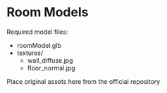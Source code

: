# Room Models

Required model files:
- roomModel.glb
- textures/
  - wall_diffuse.jpg
  - floor_normal.jpg

Place original assets here from the official repository
